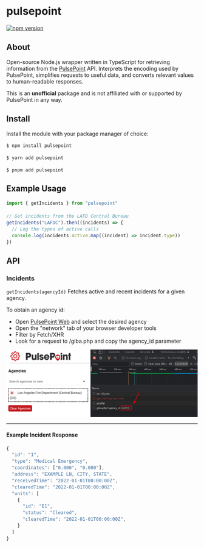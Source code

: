 # pulsepoint

[![npm version](https://img.shields.io/npm/v/pulsepoint?style=flat-square)](https://www.npmjs.com/package/pulsepoint)

## About

Open-source Node.js wrapper written in TypeScript for retrieving information from the [PulsePoint](https://web.pulsepoint.org) API. Interprets the encoding used by PulsePoint, simplifies requests to useful data, and converts relevant values to human-readable responses.

This is an **unofficial** package and is not affiliated with or supported by PulsePoint in any way.

## Install

Install the module with your package manager of choice:

```
$ npm install pulsepoint

$ yarn add pulsepoint

$ pnpm add pulsepoint
```

## Example Usage

```js
import { getIncidents } from "pulsepoint"

// Get incidents from the LAFD Central Bureau
getIncidents("LAFDC").then((incidents) => {
  // Log the types of active calls
  console.log(incidents.active.map((incident) => incident.type))
})
```

## API

### Incidents

`getIncidents(agencyId)` Fetches active and recent incidents for a given agency.

To obtain an agency id:

- Open [PulsePoint Web](https://web.pulsepoint.org) and select the desired agency
- Open the "network" tab of your browser developer tools
- Filter by Fetch/XHR
- Look for a request to /giba.php and copy the agency_id parameter

<img src="assets/agency_id_ex.png" alt="agency id example" />

---

#### Example Incident Response

```js
{
  "id": "1",
  "type": "Medical Emergency",
  "coordinates": ["0.000", "0.000"],
  "address": "EXAMPLE LN, CITY, STATE",
  "receivedTime": "2022-01-01T00:00:00Z",
  "clearedTime": "2022-01-01T00:00:00Z",
  "units": [
    {
      "id": "E1",
      "status": "Cleared",
      "clearedTime": "2022-01-01T00:00:00Z",
    }
  ]
}
```
